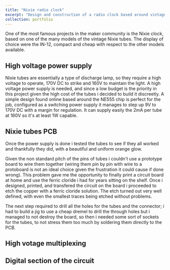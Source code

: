 ```yaml
---
title: "Nixie radio clock"
excerpt: "Design and construction of a radio clock based around vintage Nixie tubes <br/><img src='/images/500x300.png'>"
collection: portfolio
---
```


One of the most famous projects in the maker community is the Nixie clock, based on one of the many models of the vintage Nixie tubes.
The display of choice were the IN-12, compact and cheap with respect to the other models available.

## High voltage power supply
Nixie tubes are essentially a type of discharge lamp, so they require a high voltage to operate, 170V DC to strike and 160V to maintain the light.
A high voltage power supply is needed, and since a low budget is the priority in this project given the high cost of the tubes i decided to build it discreetly.
A simple design found online based around the NE555 chip is perfect for the job, configured as a switching power supply it manages to step up 9V to 170V DC with a margin for regulation. It can supply easily the 2mA per tube at 160V so it's at least 1W capable.

## Nixie tubes PCB
Once the power supply is done i tested the tubes to see if they all worked and thankfully they did, with a beautiful and uniform orange glow.

Given the non standard pitch of the pins of tubes i couldn't use a prototype board to wire them together (wiring them pin by pin with wire  to a protoboard is not an ideal choice given the frustration it could cause if done wrong).
This problem gave me the opportunity to finally print a circuit board at home and use the ferric cloride i had for years sitting on the shelf.
Once i designed, printed, and transfered the circuit on the board i proceeded to etch the copper with a ferric cloride solution. The etch turned out very well defined, with even the smallest traces being etched without problems.

The next step required to drill all the holes for the tubes and the connector; i had to build a jig to use a cheap dremel to drill the through holes but i managed to not destroy the board, so then i needed some sort of sockets for the tubes, to not stress them too much by soldering them directly to the PCB.

## High votage multiplexing

## Digital section of the circuit
